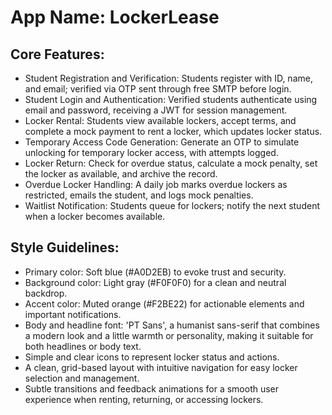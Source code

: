 # **App Name**: LockerLease

## Core Features:

- Student Registration and Verification: Students register with ID, name, and email; verified via OTP sent through free SMTP before login.
- Student Login and Authentication: Verified students authenticate using email and password, receiving a JWT for session management.
- Locker Rental: Students view available lockers, accept terms, and complete a mock payment to rent a locker, which updates locker status.
- Temporary Access Code Generation: Generate an OTP to simulate unlocking for temporary locker access, with attempts logged.
- Locker Return: Check for overdue status, calculate a mock penalty, set the locker as available, and archive the record.
- Overdue Locker Handling: A daily job marks overdue lockers as restricted, emails the student, and logs mock penalties.
- Waitlist Notification: Students queue for lockers; notify the next student when a locker becomes available.

## Style Guidelines:

- Primary color: Soft blue (#A0D2EB) to evoke trust and security.
- Background color: Light gray (#F0F0F0) for a clean and neutral backdrop.
- Accent color: Muted orange (#F2BE22) for actionable elements and important notifications.
- Body and headline font: 'PT Sans', a humanist sans-serif that combines a modern look and a little warmth or personality, making it suitable for both headlines or body text.
- Simple and clear icons to represent locker status and actions.
- A clean, grid-based layout with intuitive navigation for easy locker selection and management.
- Subtle transitions and feedback animations for a smooth user experience when renting, returning, or accessing lockers.